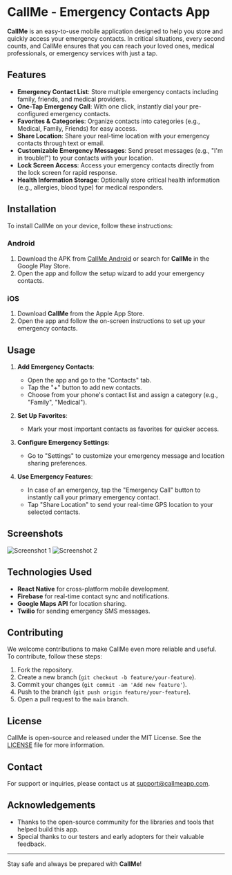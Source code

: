 # CallMe - Emergency Contacts App

**CallMe** is an easy-to-use mobile application designed to help you store and quickly access your emergency contacts. In critical situations, every second counts, and CallMe ensures that you can reach your loved ones, medical professionals, or emergency services with just a tap.

## Features

- **Emergency Contact List**: Store multiple emergency contacts including family, friends, and medical providers.
- **One-Tap Emergency Call**: With one click, instantly dial your pre-configured emergency contacts.
- **Favorites & Categories**: Organize contacts into categories (e.g., Medical, Family, Friends) for easy access.
- **Share Location**: Share your real-time location with your emergency contacts through text or email.
- **Customizable Emergency Messages**: Send preset messages (e.g., "I'm in trouble!") to your contacts with your location.
- **Lock Screen Access**: Access your emergency contacts directly from the lock screen for rapid response.
- **Health Information Storage**: Optionally store critical health information (e.g., allergies, blood type) for medical responders.

## Installation

To install CallMe on your device, follow these instructions:

### Android
1. Download the APK from [CallMe Android](#) or search for **CallMe** in the Google Play Store.
2. Open the app and follow the setup wizard to add your emergency contacts.

### iOS
1. Download **CallMe** from the Apple App Store.
2. Open the app and follow the on-screen instructions to set up your emergency contacts.

## Usage

1. **Add Emergency Contacts**:
   - Open the app and go to the "Contacts" tab.
   - Tap the "+" button to add new contacts.
   - Choose from your phone's contact list and assign a category (e.g., "Family", "Medical").
   
2. **Set Up Favorites**:
   - Mark your most important contacts as favorites for quicker access.
   
3. **Configure Emergency Settings**:
   - Go to "Settings" to customize your emergency message and location sharing preferences.

4. **Use Emergency Features**:
   - In case of an emergency, tap the "Emergency Call" button to instantly call your primary emergency contact.
   - Tap "Share Location" to send your real-time GPS location to your selected contacts.

## Screenshots

![Screenshot 1](./screenshots/screenshot1.png)
![Screenshot 2](./screenshots/screenshot2.png)

## Technologies Used

- **React Native** for cross-platform mobile development.
- **Firebase** for real-time contact sync and notifications.
- **Google Maps API** for location sharing.
- **Twilio** for sending emergency SMS messages.

## Contributing

We welcome contributions to make CallMe even more reliable and useful. To contribute, follow these steps:

1. Fork the repository.
2. Create a new branch (`git checkout -b feature/your-feature`).
3. Commit your changes (`git commit -am 'Add new feature'`).
4. Push to the branch (`git push origin feature/your-feature`).
5. Open a pull request to the `main` branch.

## License

CallMe is open-source and released under the MIT License. See the [LICENSE](./LICENSE) file for more information.

## Contact

For support or inquiries, please contact us at [support@callmeapp.com](mailto:support@callmeapp.com).

## Acknowledgements

- Thanks to the open-source community for the libraries and tools that helped build this app.
- Special thanks to our testers and early adopters for their valuable feedback.

---

Stay safe and always be prepared with **CallMe**!
